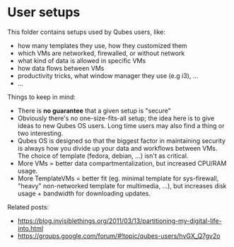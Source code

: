 User setups
===========

This folder contains setups used by Qubes users, like:

- how many templates they use, how they customized them
- which VMs are networked, firewalled, or without network
- what kind of data is allowed in specific VMs
- how data flows between VMs
- productivity tricks, what window manager they use (e.g i3), ...
- ...

Things to keep in mind:

- There is **no guarantee** that a given setup is "secure"
- Obviously there's no one-size-fits-all setup; the idea here is to give ideas to new Qubes OS users. Long time users may also find a thing or two interesting.
- Qubes OS is designed so that the biggest factor in maintaining security is always how you divide up your data and workflows between VMs. The choice of template (fedora, debian, ...) isn't as critical.
- More VMs = better data compartmentalization, but increased CPU/RAM usage.
- More TemplateVMs = better fit (eg. minimal template for sys-firewall, "heavy" non-networked template for multimedia, ...), but increases disk usage + bandwidth for downloading updates.

Related posts:
- https://blog.invisiblethings.org/2011/03/13/partitioning-my-digital-life-into.html
- https://groups.google.com/forum/#!topic/qubes-users/hvGX_Q7gv2o

